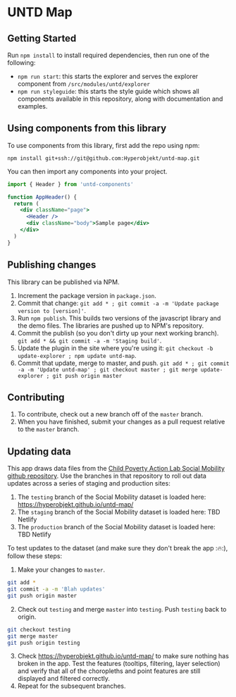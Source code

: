 # UNTD Map

## Getting Started

Run `npm install` to install required dependencies, then run
one of the following:

- `npm run start`: this starts the explorer and serves the
  explorer component from `/src/modules/untd/explorer`
- `npm run styleguide`: this starts the style guide which
  shows all components available in this repository, along
  with documentation and examples.

## Using components from this library

To use components from this library, first add the repo
using npm:

```
npm install git+ssh://git@github.com:Hyperobjekt/untd-map.git
```

You can then import any components into your project.

```jsx
import { Header } from 'untd-components'

function AppHeader() {
  return (
    <div className="page">
      <Header />
      <div className="body">Sample page</div>
    </div>
  )
}
```

## Publishing changes

This library can be published via NPM.

1. Increment the package version in `package.json`.
2. Commit that change: `git add * ; git commit -a -m 'Update package version to [version]'`.
2. Run `npm publish`. This builds two versions of the javascript library and the demo files. The libraries are pushed up to NPM's repository.
3. Commit the publish (so you don't dirty up your next working branch). `git add * && git commit -a -m 'Staging build'`.
4. Update the plugin in the site where you're using it: `git checkout -b update-explorer ; npm update untd-map`.
5. Commit that update, merge to master, and push. `git add * ; git commit -a -m 'Update untd-map' ; git checkout master ; git merge update-explorer ; git push origin master`

## Contributing

1. To contribute, check out a new branch off of the `master` branch.
2. When you have finished, submit your changes as a pull request relative to the `master` branch.

## Updating data

This app draws data files from the [Child Poverty Action Lab Social Mobility github repository](https://github.com/childpovertyactionlab/Social-Mobility). Use the branches in that repository to roll out data updates across a series of staging and production sites:

1. The `testing` branch of the Social Mobility dataset is loaded here: https://hyperobjekt.github.io/untd-map/
2. The `staging` branch of the Social Mobility dataset is loaded here: TBD Netlify
3. The `production` branch of the Social Mobility dataset is loaded here: TBD Netlify

To test updates to the dataset (and make sure they don't break the app ::fire::), follow these steps:

1. Make your changes to `master`.
```bash
git add *
git commit -a -m 'Blah updates'
git push origin master
```
2. Check out `testing` and merge `master` into `testing`. Push `testing` back to origin.
```bash
git checkout testing
git merge master
git push origin testing
```
3. Check https://hyperobjekt.github.io/untd-map/ to make sure nothing has broken in the app. Test the features (tooltips, filtering, layer selection) and verify that all of the choropleths and point features are still displayed and filtered correctly.
4. Repeat for the subsequent branches.
